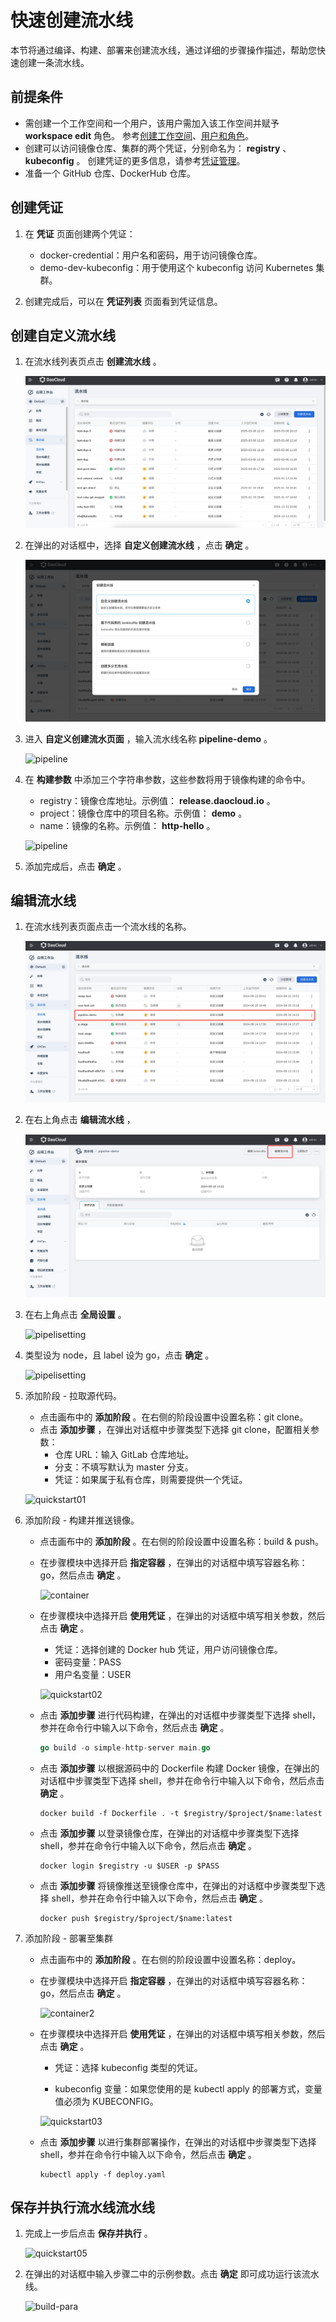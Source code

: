 # 快速创建流水线

本节将通过编译、构建、部署来创建流水线，通过详细的步骤操作描述，帮助您快速创建一条流水线。

## 前提条件

- 需创建一个工作空间和一个用户，该用户需加入该工作空间并赋予 __workspace edit__ 角色。
  参考[创建工作空间](../../ghippo/user-guide/workspace/workspace.md)、[用户和角色](../../ghippo/user-guide/access-control/user.md)。
- 创建可以访问镜像仓库、集群的两个凭证，分别命名为： __registry__ 、 __kubeconfig__ 。
  创建凭证的更多信息，请参考[凭证管理](../user-guide/pipeline/credential.md)。
- 准备一个 GitHub 仓库、DockerHub 仓库。

## 创建凭证

1. 在 __凭证__ 页面创建两个凭证：

    - docker-credential：用户名和密码，用于访问镜像仓库。
    - demo-dev-kubeconfig：用于使用这个 kubeconfig 访问 Kubernetes 集群。

2. 创建完成后，可以在 __凭证列表__ 页面看到凭证信息。

## 创建自定义流水线

1. 在流水线列表页点击 __创建流水线__ 。

    ![pipeline](../images/pipe-cust01.png)

2. 在弹出的对话框中，选择 __自定义创建流水线__ ，点击 __确定__ 。

    ![pipeline](../images/pipe-cust02.jpg)

3. 进入 __自定义创建流水页面__ ，输入流水线名称 __pipeline-demo__ 。

    ![pipeline](https://docs.daocloud.io/daocloud-docs-images/docs/amamba/images/pipelin03.png)

4. 在 __构建参数__ 中添加三个字符串参数，这些参数将用于镜像构建的命令中。

    - registry：镜像仓库地址。示例值： __release.daocloud.io__ 。
    - project：镜像仓库中的项目名称。示例值： __demo__ 。
    - name：镜像的名称。示例值： __http-hello__ 。

    ![pipeline](https://docs.daocloud.io/daocloud-docs-images/docs/amamba/images/pipelin04.png)

5. 添加完成后，点击 __确定__ 。

## 编辑流水线

1. 在流水线列表页面点击一个流水线的名称。

    ![pipelisetting](../images/pipe-cust03.jpg)

2. 在右上角点击 __编辑流水线__ ，

    ![pipelisetting](../images/pipe-cust04.jpg)

3. 在右上角点击 __全局设置__ 。

    ![pipelisetting](https://docs.daocloud.io/daocloud-docs-images/docs/amamba/images/editpipe03.png)

4. 类型设为 node，且 label 设为 go，点击 __确定__ 。

    ![pipelisetting](https://docs.daocloud.io/daocloud-docs-images/docs/amamba/images/editpipe04.png)

5. 添加阶段 - 拉取源代码。

    - 点击画布中的 __添加阶段__ 。在右侧的阶段设置中设置名称：git clone。
    - 点击 __添加步骤__ ，在弹出对话框中步骤类型下选择 git clone，配置相关参数：
        - 仓库 URL：输入 GitLab 仓库地址。
        - 分支：不填写默认为 master 分支。
        - 凭证：如果属于私有仓库，则需要提供一个凭证。

    ![quickstart01](https://docs.daocloud.io/daocloud-docs-images/docs/amamba/images/quickstart01.png)

6. 添加阶段 - 构建并推送镜像。

    - 点击画布中的 __添加阶段__ 。在右侧的阶段设置中设置名称：build & push。

    - 在步骤模块中选择开启 __指定容器__ ，在弹出的对话框中填写容器名称：go，然后点击 __确定__ 。

        ![container](https://docs.daocloud.io/daocloud-docs-images/docs/amamba/images/container.png)

    - 在步骤模块中选择开启 __使用凭证__ ，在弹出的对话框中填写相关参数，然后点击 __确定__ 。

        - 凭证：选择创建的 Docker hub 凭证，用户访问镜像仓库。
        - 密码变量：PASS
        - 用户名变量：USER

        ![quickstart02](https://docs.daocloud.io/daocloud-docs-images/docs/amamba/images/quickstart02.png)

    - 点击 __添加步骤__ 进行代码构建，在弹出的对话框中步骤类型下选择 shell，参并在命令行中输入以下命令，然后点击 __确定__ 。

        ```go
        go build -o simple-http-server main.go
        ```

    - 点击 __添加步骤__ 以根据源码中的 Dockerfile 构建 Docker 镜像，在弹出的对话框中步骤类型下选择 shell，参并在命令行中输入以下命令，然后点击 __确定__ 。

        ```docker
        docker build -f Dockerfile . -t $registry/$project/$name:latest
        ```

    - 点击 __添加步骤__ 以登录镜像仓库，在弹出的对话框中步骤类型下选择 shell，参并在命令行中输入以下命令，然后点击 __确定__ 。

        ```docker
        docker login $registry -u $USER -p $PASS
        ```

    - 点击 __添加步骤__ 将镜像推送至镜像仓库中，在弹出的对话框中步骤类型下选择 shell，参并在命令行中输入以下命令，然后点击 __确定__ 。

        ```docker
        docker push $registry/$project/$name:latest
        ```

7. 添加阶段 - 部署至集群

    - 点击画布中的 __添加阶段__ 。在右侧的阶段设置中设置名称：deploy。

    - 在步骤模块中选择开启 __指定容器__ ，在弹出的对话框中填写容器名称：go，然后点击 __确定__ 。

        ![container2](https://docs.daocloud.io/daocloud-docs-images/docs/amamba/images/container2.png)

    - 在步骤模块中选择开启 __使用凭证__ ，在弹出的对话框中填写相关参数，然后点击 __确定__ 。

        - 凭证：选择 kubeconfig 类型的凭证。

        - kubeconfig 变量：如果您使用的是 kubectl apply 的部署方式，变量值必须为 KUBECONFIG。

        ![quickstart03](https://docs.daocloud.io/daocloud-docs-images/docs/amamba/images/quickstart03.png)

    - 点击 __添加步骤__ 以进行集群部署操作，在弹出的对话框中步骤类型下选择 shell，参并在命令行中输入以下命令，然后点击 __确定__ 。

        ```shell
        kubectl apply -f deploy.yaml
        ```

## 保存并执行流水线流水线

1. 完成上一步后点击 __保存并执行__ 。

    ![quickstart05](https://docs.daocloud.io/daocloud-docs-images/docs/amamba/images/quickstart05.png)

2. 在弹出的对话框中输入步骤二中的示例参数。点击 __确定__ 即可成功运行该流水线。

    ![build-para](https://docs.daocloud.io/daocloud-docs-images/docs/amamba/images/build-para.png)
